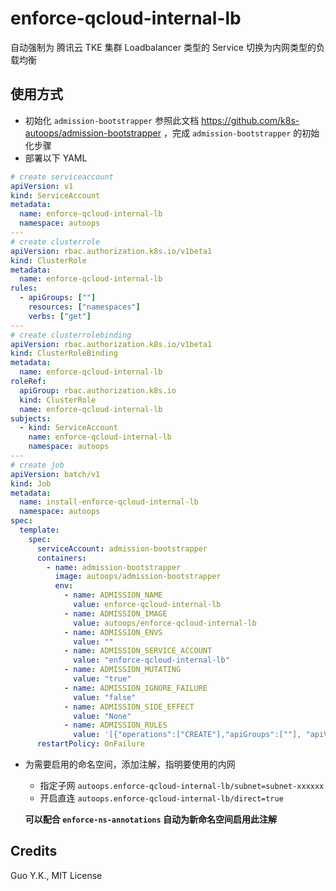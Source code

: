# enforce-qcloud-internal-lb

自动强制为 腾讯云 TKE 集群 Loadbalancer 类型的 Service 切换为内网类型的负载均衡

## 使用方式

* 初始化 `admission-bootstrapper` 
  参照此文档 https://github.com/k8s-autoops/admission-bootstrapper ，完成 `admission-bootstrapper` 的初始化步骤
* 部署以下 YAML

```yaml
# create serviceaccount
apiVersion: v1
kind: ServiceAccount
metadata:
  name: enforce-qcloud-internal-lb
  namespace: autoops
---
# create clusterrole
apiVersion: rbac.authorization.k8s.io/v1beta1
kind: ClusterRole
metadata:
  name: enforce-qcloud-internal-lb
rules:
  - apiGroups: [""]
    resources: ["namespaces"]
    verbs: ["get"]
---
# create clusterrolebinding
apiVersion: rbac.authorization.k8s.io/v1beta1
kind: ClusterRoleBinding
metadata:
  name: enforce-qcloud-internal-lb
roleRef:
  apiGroup: rbac.authorization.k8s.io
  kind: ClusterRole
  name: enforce-qcloud-internal-lb
subjects:
  - kind: ServiceAccount
    name: enforce-qcloud-internal-lb
    namespace: autoops
---
# create job
apiVersion: batch/v1
kind: Job
metadata:
  name: install-enforce-qcloud-internal-lb
  namespace: autoops
spec:
  template:
    spec:
      serviceAccount: admission-bootstrapper
      containers:
        - name: admission-bootstrapper
          image: autoops/admission-bootstrapper
          env:
            - name: ADMISSION_NAME
              value: enforce-qcloud-internal-lb
            - name: ADMISSION_IMAGE
              value: autoops/enforce-qcloud-internal-lb
            - name: ADMISSION_ENVS
              value: ""
            - name: ADMISSION_SERVICE_ACCOUNT
              value: "enforce-qcloud-internal-lb"
            - name: ADMISSION_MUTATING
              value: "true"
            - name: ADMISSION_IGNORE_FAILURE
              value: "false"
            - name: ADMISSION_SIDE_EFFECT
              value: "None"
            - name: ADMISSION_RULES
              value: '[{"operations":["CREATE"],"apiGroups":[""], "apiVersions":["*"], "resources":["services"]}]'
      restartPolicy: OnFailure
```

* 为需要启用的命名空间，添加注解，指明要使用的内网

  * 指定子网 `autoops.enforce-qcloud-internal-lb/subnet=subnet-xxxxxx`
  * 开启直连 `autoops.enforce-qcloud-internal-lb/direct=true`
  
  **可以配合 `enforce-ns-annotations` 自动为新命名空间启用此注解**

## Credits

Guo Y.K., MIT License

